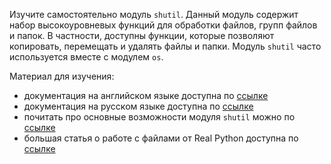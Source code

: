Изучите самостоятельно модуль `shutil`. Данный модуль содержит набор высокоуровневых функций для обработки файлов, групп файлов и папок. В частности, доступны функции, которые позволяют копировать, перемещать и удалять файлы и папки. Модуль `shutil` часто используется вместе с модулем `os`.

Материал для изучения:

- документация на английском языке доступна по [ссылке](https://docs.python.org/3/library/shutil.html)
- документация на русском языке доступна по [ссылке](https://docs-python.ru/standart-library/modul-shutil-python/)
- почитать про основные возможности модуля `shutil` можно по [ссылке](https://egorovegor.ru/python-shutil/)
- большая статья о работе с файлами от Real Python доступна по [ссылке](https://realpython.com/working-with-files-in-python/)